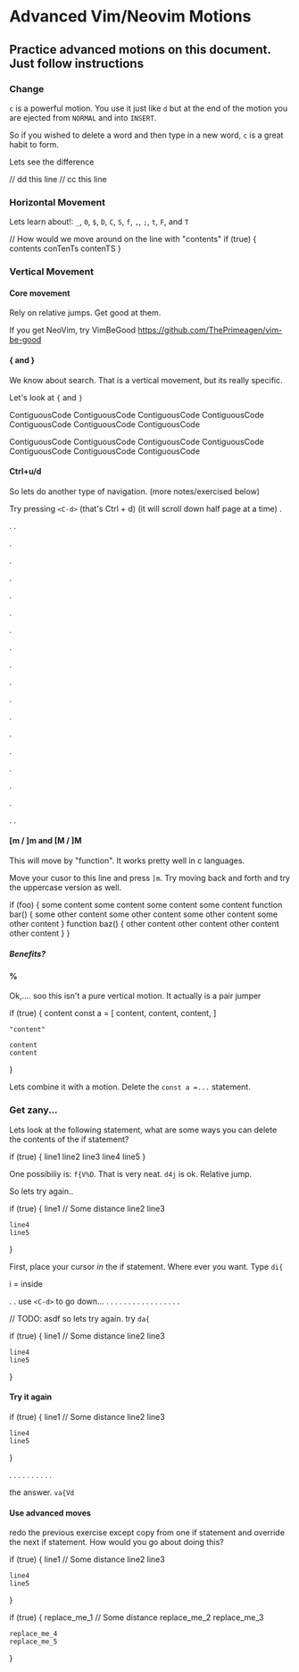 # Advanced Vim/Neovim Motions


## Practice advanced motions on this document. Just follow instructions


### Change
`c` is a powerful motion.  You use it just like `d` but at the end of the
motion you are ejected from `NORMAL` and into `INSERT`.

So if you wished to delete a word and then type in a new word, `c` is a great
habit to form.

Lets see the difference

// dd this line
// cc this line


### Horizontal Movement
Lets learn about!: `_`, `0`, `$`, `D`, `C`, `S`, `f`, `,`, `;`, `t`, `F`, and `T`

// How would we move around on the line with "contents"
if (true) {
    contents conTenTs contenTS
}


### Vertical Movement
#### Core movement
Rely on relative jumps.  Get good at them.

If you get NeoVim, try VimBeGood
<https://github.com/ThePrimeagen/vim-be-good>

#### { and }
We know about search.  That is a vertical movement, but its really specific.

Let's look at  `{` and `}`

ContiguousCode
ContiguousCode
    ContiguousCode
    ContiguousCode
        ContiguousCode
    ContiguousCode
ContiguousCode

ContiguousCode
ContiguousCode
    ContiguousCode
    ContiguousCode
        ContiguousCode
    ContiguousCode
ContiguousCode


#### Ctrl+u/d
So lets do another type of navigation.
(more notes/exercised below)

Try pressing `<C-d>`
(that's Ctrl + d) (it will scroll down half page at a time)
.

.
.

.

.

.

.

.

.

.

.

.

.

.

.

.

.

.

.

.
.



#### [m / ]m and [M / ]M
This will move by "function".  It works pretty well in c languages.

Move your cusor to this line and press `]m`.  Try moving back and forth and try
the uppercase version as well.

if (foo) {
    some content
    some content
    some content
    some content
    function bar() {
        some other content
        some other content
        some other content
        some other content
    }
    function baz() {
        other content
        other content
        other content
        other content
    }
}

##### Benefits?

#### %
Ok,.... soo this isn't a pure vertical motion.  It actually is a pair jumper

if (true) {
    content
    const a = [
        content,
        content,
        content,
    ]

    "content"

    content
    content
}

Lets combine it with a motion.  Delete the `const a =...` statement.

### Get zany...
Lets look at the following statement, what are some ways you can delete the
contents of the if statement?

if (true) {
    line1
    line2
    line3
    line4
    line5
}

One possibiliy is: `f{V%D`.  That is very neat. `d4j` is ok.
Relative jump.


So lets try again..

if (true) {
    line1
    // Some distance
    line2
    line3

    line4
    line5
}

First, place your cursor _in_ the if statement.  Where ever you want.  Type `di{`

i = inside


.
.
use `<C-d>` to go down...
.
.
.
.
.
.
.
.
.
.
.
.
.
.
.
.
.

// TODO: asdf
so lets try again. try `da{`

if (true) {
    line1
    // Some distance
    line2
    line3

    line4
    line5
}


#### Try it again

if (true) {
    line1
    // Some distance
    line2
    line3

    line4
    line5
}

.
.
.
.
.
.
.
.
.
.

the answer. `va{Vd`

#### Use advanced moves
redo the previous exercise except copy from one if statement and override
the next if statement.  How would you go about doing this?

if (true) {
    line1
    // Some distance
    line2
    line3

    line4
    line5
}

if (true) {
    replace_me_1
    // Some distance
    replace_me_2
    replace_me_3

    replace_me_4
    replace_me_5
}
